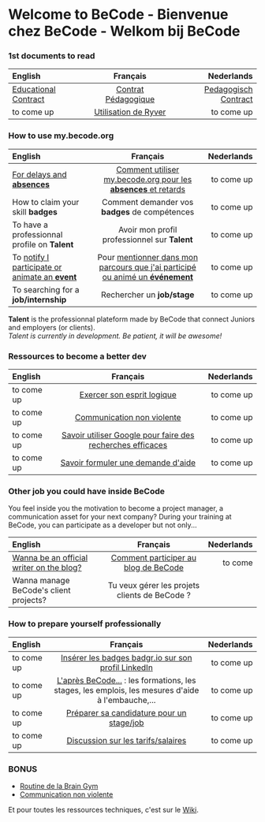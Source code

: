 # Welcome to BeCode - Bienvenue chez BeCode - Welkom bij BeCode

### 1st documents to read
| English    |     Français     |        Nederlands |
| :------------ | :-------------: | -------------: |
|[Educational Contract](educationalcontract)|[Contrat Pédagogique](./contratpedagogique.md)     |    [Pedagogisch Contract](./pedagogischcontract.md)|
| to come up |     [Utilisation de Ryver](ryver.md)     |     to come up|

### How to use my.becode.org
| English    |     Français     |        Nederlands |
| :------------ | :-------------: | -------------: |
|[For delays and **absences**](mybecode-absence-eng.md)|[Comment utiliser my.becode.org pour les **absences** et retards](mybecode-absence-fr.md)|to come up|
|How to claim your skill **badges**|Comment demander vos **badges** de compétences|to come up|
|To have a professionnal profile on **Talent**|Avoir mon profil professionnel sur **Talent**| to come up|
|To [notify I participate or animate an **event**](mybecode-event-eng.md)|Pour [mentionner dans mon parcours que j'ai participé ou animé un **événement**](mybecode-event-eng.md)| to come up|
|To searching for a **job/internship**|Rechercher un **job/stage**|to come up|

**Talent** is the professionnal plateform made by BeCode that connect Juniors and employers (or clients).    
*Talent is currently in development. Be patient, it will be awesome!*

### Ressources to become a better dev

| English    |     Français     |        Nederlands |
| :------------ | :-------------: | -------------: |
| to come up | [Exercer son esprit logique](EspritLogique.md) | to come up|
| to come up| [Communication non violente](CommunicationNonViolente.md) | to come up|
|to come up|[Savoir utiliser Google pour faire des recherches efficaces](UtiliserGoogle.md)|to come up|
|to come up|[Savoir formuler une demande d'aide](ObtenirAide.md)|to come up|

### Other job you could have inside BeCode
You feel inside you the motivation to become a project manager, a communication asset for your next company? During your training at BeCode, you can participate as a developer but not only...

| English    |     Français     |        Nederlands |
| :------------ | :-------------: | -------------: |
| [Wanna be an official writer on the blog?](BlogBecode-eng.md) |[Comment participer au blog de BeCode](BlogBeCode-fr.md)|to come|
| Wanna manage BeCode's client projects? |Tu veux gérer les projets clients de BeCode ?||

### How to prepare yourself professionally
| English    |     Français     |        Nederlands |
| :------------ | :-------------: | -------------: |
|to come up|[Insérer les badges badgr.io sur son profil LinkedIn](badges-de-competences.md)|to come up|
|to come up|[L'après BeCode...](afterbecode.md) : les formations, les stages, les emplois, les mesures d'aide à l'embauche,...|to come up|
|to come up| [Préparer sa candidature pour un stage/job](preparersacandidature.md) |to come up|
|to come up|[Discussion sur les tarifs/salaires](https://gist.github.com/pixeline/aaba236316e49084700b6add496c298c)| to come up|

### BONUS
- [Routine de la Brain Gym](BrainGymRoutine.md)
- [Communication non violente](CommunicationNonViolente.md)

Et pour toutes les ressources techniques, c'est sur le [Wiki](https://github.com/becodeorg/BeCode/wiki).
